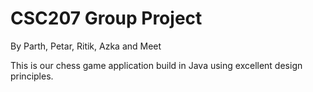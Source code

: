 # CSC207 Group Project 
By Parth, Petar, Ritik, Azka and Meet


This is our chess game application build in Java using excellent design principles.
